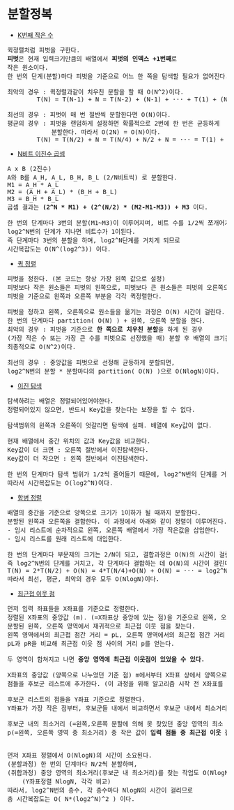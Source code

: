 # 분할정복
- [K번째 작은 수](./K번째%20작은%20수.py)

<pre>퀵정렬처럼 피벗을 구한다.
<b>피벗</b>은 현재 입력크기만큼의 배열에서 <b>피벗의 인덱스 +1번째</b>로
작은 원소이다.
한 번의 단계(분할)마다 피벗을 기준으로 어느 한 쪽을 탐색할 필요가 없어진다.

최악의 경우 : 퀵정렬과같이 치우친 분할을 할 때 O(N^2)이다.
        T(N) = T(N-1) + N = T(N-2) + (N-1) + ··· + T(1) + (N-1) + (N-2) + ··· + 1 = O(N^2)

최선의 경우 : 피벗이 매 번 절반씩 분할한다면 O(N)이다.
평균의 경우 : 피벗을 랜덤하게 설정하면 확률적으로 2번에 한 번은 균등하게
            분할한다. 따라서 O(2N) = O(N)이다.
        T(N) = T(N/2) + N = T(N/4) + N/2 + N = ··· = T(1) + 1/2^k + N/(2^k-1) + ··· + 1 = O(N) 
</pre>

- [N비트 이진수 곱셈](./N비트%20이진수%20곱셈.py)

<pre>A x B (2진수) 
A와 B를 A_H, A_L, B_H, B_L (2/N비트씩) 로 분할한다.
M1 = A_H * A_L
M2 = (A_H + A_L) * (B_H + B_L)
M3 = B_H * B_L
곱셈 결과는 <b>(2^N * M1) + (2^(N/2) * (M2-M1-M3)) + M3</b> 이다.

한 번의 단계마다 3번의 분할(M1~M3)이 이루어지며, 비트 수를 1/2씩 쪼개어가므로,
log2^N번의 단계가 지나면 비트수가 1이된다.
즉 단계마다 3번의 분할을 하며, log2^N단계를 거치게 되므로
시간복잡도는 O(N^(log2^3)) 이다.
</pre>

- [퀵 정렬](./QuickSort.py)

<pre>피벗을 정한다. (본 코드는 항상 가장 왼쪽 값으로 설정)
피벗보다 작은 원소들은 피벗의 왼쪽으로, 피벗보다 큰 원소들은 피벗의 오른쪽으로 옮긴다.
피벗을 기준으로 왼쪽과 오른쪽 부분을 각각 퀵정렬한다.

피벗을 정하고 왼쪽, 오른쪽으로 원소들을 옮기는 과정은 O(N) 시간이 걸린다. <partition>
한 번의 단계마다 partition( O(N) ) + 왼쪽, 오른쪽 분할을 한다.
최악의 경우 : 피벗을 기준으로 <b>한 쪽으로 치우친 분할</b>을 하게 된 경우
(가장 작은 수 또는 가장 큰 수를 피벗으로 선정했을 때) 분할 후 배열의 크기는 1씩 줄어들게 되므로
최종적으로 O(N^2)이다.

최선의 경우 : 중앙값을 피벗으로 선정해 균등하게 분할되면,
log2^N번의 분할 * 분할마다의 partition( O(N) )으로 O(NlogN)이다.
</pre>

- [이진 탐색](./이진탐색.py)

<pre>탐색하려는 배열은 정렬되어있어야한다.
정렬되어있지 않으면, 반드시 Key값을 찾는다는 보장을 할 수 없다.

탐색범위의 왼쪽과 오른쪽이 엇갈리면 탐색에 실패. 배열에 Key값이 없다.

현재 배열에서 중간 위치의 값과 Key값을 비교한다.
Key값이 더 크면 : 오른쪽 절반에서 이진탐색한다.
Key값이 더 작으면 : 왼쪽 절반에서 이진탐색한다.

한 번의 단계마다 탐색 범위가 1/2씩 줄어들기 때문에, log2^N번의 단계를 거치면 탐색 결과를 얻는다.
따라서 시간복잡도는 O(log2^N)이다.
</pre>

- [합병 정렬](./합병정렬.py)

<pre>배열의 중간을 기준으로 양쪽으로 크기가 1이하가 될 때까지 분할한다.
분할된 왼쪽과 오른쪽을 결합한다. 이 과정에서 아래와 같이 정렬이 이루어진다.
- 임시 리스트에 순차적으로 왼쪽, 오른쪽 배열에서 가장 작은값을 삽입한다.
- 임시 리스트를 원래 리스트에 대입한다.

한 번의 단계마다 부문제의 크기는 2/N이 되고, 결합과정은 O(N)의 시간이 걸린다.
즉 log2^N번의 단계를 거치고, 각 단계마다 결합하는 데 O(N)의 시간이 걸린다.
T(N) = 2*T(N/2) + O(N) = 4*T(N/4)+O(N) + O(N) = ··· = log2^N * O(N)
따라서 최선, 평균, 최악의 경우 모두 O(NlogN)이다.
</pre>

- [최근접 이웃 점](./최근접%20이웃%20점.py)

<pre>먼저 입력 좌표들을 X좌표를 기준으로 정렬한다.
정렬된 X좌표의 중앙값 (m). (=X좌표상 중앙에 있는 점)을 기준으로 왼쪽, 오른쪽으로 분할한다.
분할된 왼쪽, 오른쪽 영역에서 재귀적으로 최근접 이웃 점을 찾는다.
왼쪽 영역에서의 최근접 점간 거리 = pL, 오른쪽 영역에서의 최근접 점간 거리 = pR이라하면,
pL과 pR을 비교해 최근접 이웃 점 사이의 거리 p를 얻는다.

두 영역이 합쳐지고 나면 <b>중앙 영역에 최근접 이웃점이 있었을 수 있다.</b>

X좌표의 중앙값 (양쪽으로 나누었던 기준 점) m에서부터 X좌표 상에서 양쪽으로 p만큼의 거리 내의
점들을 후보군 리스트에 추가한다. (이 과정을 위해 알고리즘 시작 전 X좌표를 기준으로 정렬했었다.)

후보군 리스트의 점들을 Y좌표 기준으로 정렬한다.
Y좌표가 가장 작은 점부터, 후보군들 내에서 비교하면서 후보군 내에서 최소거리를 찾는다.

후보군 내의 최소거리 (=왼쪽,오른쪽 분할에 의해 못 찾았던 중앙 영역의 최소 거리)와,
p(=왼쪽, 오른쪽 영역 중 최소거리) 중 작은 값이 <strong>입력 점들 중 최근접 이웃 점</strong>이다.


먼저 X좌표 정렬에서 O(NlogN)의 시간이 소요된다.
(분할과정) 한 번의 단계마다 N/2씩 분할하며,
(취합과정) 중앙 영역의 최소거리(후보군 내 최소거리)를 찾는 작업도 O(NlogN)이 걸린다.
    (Y좌표정렬 NlogN, 각각 비교)
따라서, log2^N번의 층수, 각 층수마다 NlogN의 시간이 걸리므로
총 시간복잡도는 O( N*(log2^N)^2 ) 이다.

</pre>